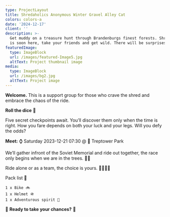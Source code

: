 ```yaml
---
type: ProjectLayout
title: Shredaholics Anonymous Winter Gravel Alley Cat
colors: colors-a
date: '2024-12-17'
client: ''
description: >-
  Get muddy on a treasure hunt through Brandenburgs finest forests. Shred season
  is soon here, take your friends and get wild. There will be surprises  ✨
featuredImage:
  type: ImageBlock
  url: /images/featured-Image5.jpg
  altText: Project thumbnail image
media:
  type: ImageBlock
  url: /images/bg2.jpg
  altText: Project image
---
```


**Welcome.**  This is a support group for those who crave the shred and embrace the chaos of the ride.

**Roll the dice** 🎲

Five secret checkpoints await. You’ll discover them only when the time is right. How you fare depends on both your luck and your legs. Will you defy the odds?

**Meet:** ⌚ Saturday 2023-12-21 07:30 @ 📍 Treptower Park

We’ll gather infront of the Soviet Memorial and ride out together, the race only begins when we are in the trees. 🌲💨

Ride alone or as a team, the choice is yours. 🚴‍♂️🚴‍♀️

Pack list 🧳

    1 x Bike 🚲
    1 x Helmet 🪖
    1 x Adventurous spirit 🌟

🎯 **Ready to take your chances?** 🎯
